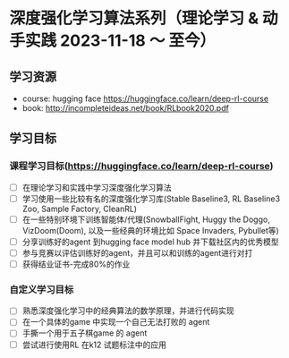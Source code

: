 # 深度强化学习算法系列（理论学习 & 动手实践 2023-11-18 ～ 至今）

## 学习资源
- course: hugging face <https://huggingface.co/learn/deep-rl-course>
- book: <http://incompleteideas.net/book/RLbook2020.pdf>


## 学习目标
### 课程学习目标(<https://huggingface.co/learn/deep-rl-course>)
- [ ] 在理论学习和实践中学习深度强化学习算法
- [ ] 学习使用一些比较有名的深度强化学习库(Stable Baseline3, RL Baseline3 Zoo, Sample Factory, CleanRL)
- [ ] 在一些特别环境下训练智能体/代理(SnowballFight, Huggy the Doggo, VizDoom(Doom), 以及一些经典的环境比如 Space Invaders, Pybullet等)
- [ ] 分享训练好的agent 到hugging face model hub 并下载社区内的优秀模型
- [ ] 参与竞赛以评估训练好的agent，并且可以和训练的agent进行对打
- [ ] 获得结业证书-完成80%的作业

### 自定义学习目标
- [ ] 熟悉深度强化学习中的经典算法的数学原理，并进行代码实现
- [ ] 在一个具体的game 中实现一个自己无法打败的 agent
- [ ] 手撕一个用于五子棋game 的 agent
- [ ] 尝试进行使用RL 在k12 试题标注中的应用